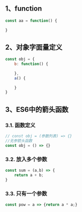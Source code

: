 ## 1、function

```javascript
const aa = function() {
    
}
```

## 2、对象字面量定义

```javascript
const obj = {
    b: function() {
        
    },
    a() {
        
    }
}
```

## 3、ES6中的箭头函数

### 3.1. 函数定义

```javascript
// const obj = (参数列表) => {}
//无参箭头函数
const obj = () => {}
```

### 3.2. 放入多个参数

```javascript
const sum = (a,b) => {
    return a + b;
}
```

### 3.3. 只有一个参数

```javascript
const pow = a => {return a * a;}
```



